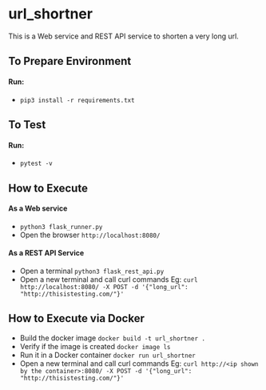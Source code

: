 # url_shortner
This is a Web service and REST API service to shorten a very long url.

## To Prepare Environment
#### Run:
- `pip3 install -r requirements.txt`

## To Test
#### Run:
- `pytest -v`

## How to Execute
#### As a Web service
- `python3 flask_runner.py`
- Open the browser `http://localhost:8080/`

#### As a REST API Service
- Open a terminal `python3 flask_rest_api.py`
- Open a new terminal and call curl commands Eg: `curl http://localhost:8080/ -X POST -d '{"long_url": "http://thisistesting.com/"}'`

## How to Execute via Docker
- Build the docker image `docker build -t url_shortner .`
- Verify if the image is created `docker image ls`
- Run it in a Docker container `docker run url_shortner`
- Open a new terminal and call curl commands Eg: `curl http://<ip shown by the container>:8080/ -X POST -d '{"long_url": "http://thisistesting.com/"}'`
